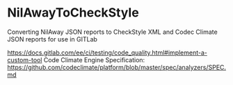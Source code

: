 # NilAwayToCheckStyle
Converting NilAway JSON reports to CheckStyle XML and Codec Climate JSON reports for use in GITLab

https://docs.gitlab.com/ee/ci/testing/code_quality.html#implement-a-custom-tool
Code Climate Engine Specification: https://github.com/codeclimate/platform/blob/master/spec/analyzers/SPEC.md